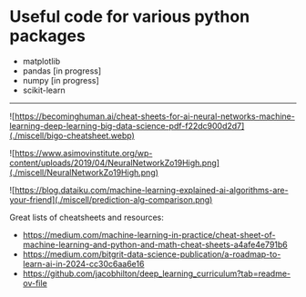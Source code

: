# Useful code for various python packages

- matplotlib
- pandas [in progress]
- numpy [in progress]
- scikit-learn

---

![https://becominghuman.ai/cheat-sheets-for-ai-neural-networks-machine-learning-deep-learning-big-data-science-pdf-f22dc900d2d7](./miscell/bigo-cheatsheet.webp)

![https://www.asimovinstitute.org/wp-content/uploads/2019/04/NeuralNetworkZo19High.png](./miscell/NeuralNetworkZo19High.png)

![https://blog.dataiku.com/machine-learning-explained-ai-algorithms-are-your-friend](./miscell/prediction-alg-comparison.png)

Great lists of cheatsheets and resources:

- https://medium.com/machine-learning-in-practice/cheat-sheet-of-machine-learning-and-python-and-math-cheat-sheets-a4afe4e791b6
- https://medium.com/bitgrit-data-science-publication/a-roadmap-to-learn-ai-in-2024-cc30c6aa6e16
- https://github.com/jacobhilton/deep_learning_curriculum?tab=readme-ov-file
